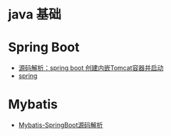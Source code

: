 # java 基础

# Spring Boot
- [源码解析：spring boot 创建内嵌Tomcat容器并启动](spring_boot_creates_and_starts_the_embedded_tomcat_container.md)
- [spring](spring.md)

# Mybatis
- [Mybatis-SpringBoot源码解析](mybatis_spring_boot_source_code_parse.md)